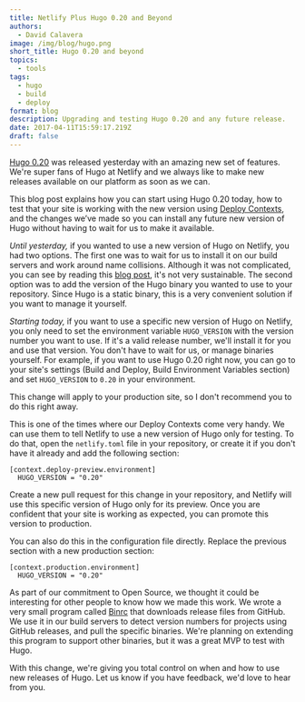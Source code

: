 ```yaml
---
title: Netlify Plus Hugo 0.20 and Beyond
authors:
  - David Calavera
image: /img/blog/hugo.png
short_title: Hugo 0.20 and beyond
topics:
  - tools
tags:
  - hugo
  - build
  - deploy
format: blog
description: Upgrading and testing Hugo 0.20 and any future release.
date: 2017-04-11T15:59:17.219Z
draft: false
---
```


[Hugo 0.20](https://github.com/gohugoio/hugo/releases) was released yesterday with an amazing new set of features. We're super fans of Hugo at Netlify and we always like to make new releases available on our platform as soon as we can.

This blog post explains how you can start using Hugo 0.20 today, how to test that your site is working with the new version using [Deploy Contexts](https://www.netlify.com/docs/continuous-deployment/#deploy-contexts), and the changes we’ve made so you can install any future new version of Hugo without having to wait for us to make it available.

*Until yesterday,* if you wanted to use a new version of Hugo on Netlify, you had two options. The first one was to wait for us to install it on our build servers and work around name collisions. Although it was not complicated, you can see by reading this [blog post](https://www.adamwills.io/blog/hugo-version-issues-netlify/), it's not very sustainable. The second option was to add the version of the Hugo binary you wanted to use to your repository. Since Hugo is a static binary, this is a very convenient solution if you want to manage it yourself.

*Starting today,* if you want to use a specific new version of Hugo on Netlify, you only need to set the environment variable `HUGO_VERSION` with the version number you want to use. If it's a valid release number, we'll install it for you and use that version. You don't have to wait for us, or manage binaries yourself. For example, if you want to use Hugo 0.20 right now, you can go to your site's settings (Build and Deploy, Build Environment Variables section) and set `HUGO_VERSION` to `0.20`   in your environment.

This change will apply to your production site, so I don't recommend you to do this right away.

This is one of the times where our Deploy Contexts come very handy. We can use them to tell Netlify to use a new version of Hugo only for testing. To do that, open the `netlify.toml` file in your repository, or create it if you don't have it already and add the following section:

    [context.deploy-preview.environment]
      HUGO_VERSION = "0.20"

Create a new pull request for this change in your repository, and Netlify will use this specific version of Hugo only for its preview. Once you are confident that your site is working as expected, you can promote this version to production.

You can also do this in the configuration file directly. Replace the previous section with a new production section:

    [context.production.environment]
      HUGO_VERSION = "0.20"

As part of our commitment to Open Source, we thought it could be interesting for other people to know how we made this work. We wrote a very small program called [Binrc](https://github.com/netlify/binrc) that downloads release files from GitHub. We use it in our build servers to detect version numbers for projects using GitHub releases, and pull the specific binaries. We're planning on extending this program to support other binaries, but it was a great MVP to test with Hugo.

With this change, we're giving you total control on when and how to use new releases of Hugo. Let us know if you have feedback, we'd love to hear from you. 
